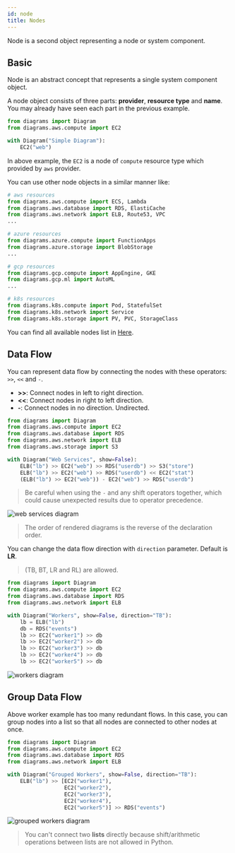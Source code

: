 ```yaml
---
id: node
title: Nodes
---
```


Node is a second object representing a node or system component.

## Basic

Node is an abstract concept that represents a single system component object. 

A node object consists of three parts: **provider**, **resource type** and **name**. You may already have seen each part in the previous example.

```python
from diagrams import Diagram
from diagrams.aws.compute import EC2

with Diagram("Simple Diagram"):
    EC2("web")
```

In above example, the `EC2` is a node of `compute` resource type which provided by `aws` provider.

You can use other node objects in a similar manner like:

```python
# aws resources
from diagrams.aws.compute import ECS, Lambda
from diagrams.aws.database import RDS, ElastiCache
from diagrams.aws.network import ELB, Route53, VPC
...

# azure resources
from diagrams.azure.compute import FunctionApps
from diagrams.azure.storage import BlobStorage
...

# gcp resources
from diagrams.gcp.compute import AppEngine, GKE
from diagrams.gcp.ml import AutoML 
...

# k8s resources
from diagrams.k8s.compute import Pod, StatefulSet
from diagrams.k8s.network import Service
from diagrams.k8s.storage import PV, PVC, StorageClass
```

You can find all available nodes list in [Here](https://diagrams.mingrammer.com/docs/nodes/aws).

## Data Flow

You can represent data flow by connecting the nodes with these operators: `>>`, `<<` and `-`.

* **>>**: Connect nodes in left to right direction. 
* **<<**: Connect nodes in right to left direction.
* **-**: Connect nodes in no direction. Undirected.

```python
from diagrams import Diagram
from diagrams.aws.compute import EC2
from diagrams.aws.database import RDS
from diagrams.aws.network import ELB
from diagrams.aws.storage import S3

with Diagram("Web Services", show=False):
    ELB("lb") >> EC2("web") >> RDS("userdb") >> S3("store")
    ELB("lb") >> EC2("web") >> RDS("userdb") << EC2("stat")
    (ELB("lb") >> EC2("web")) - EC2("web") >> RDS("userdb")
```

> Be careful when using the `-` and any shift operators together, which could cause unexpected results due to operator precedence. 

![web services diagram](/img/web_services_diagram.png)

> The order of rendered diagrams is the reverse of the declaration order.

You can change the data flow direction with `direction` parameter. Default is **LR**.

> (TB, BT, LR and RL) are allowed.

```python
from diagrams import Diagram
from diagrams.aws.compute import EC2
from diagrams.aws.database import RDS
from diagrams.aws.network import ELB

with Diagram("Workers", show=False, direction="TB"):
    lb = ELB("lb")
    db = RDS("events")
    lb >> EC2("worker1") >> db
    lb >> EC2("worker2") >> db
    lb >> EC2("worker3") >> db
    lb >> EC2("worker4") >> db
    lb >> EC2("worker5") >> db
```

![workers diagram](/img/workers_diagram.png)

## Group Data Flow

Above worker example has too many redundant flows. In this case, you can group nodes into a list so that all nodes are connected to other nodes at once.

```python
from diagrams import Diagram
from diagrams.aws.compute import EC2
from diagrams.aws.database import RDS
from diagrams.aws.network import ELB

with Diagram("Grouped Workers", show=False, direction="TB"):
    ELB("lb") >> [EC2("worker1"),
                  EC2("worker2"),
                  EC2("worker3"),
                  EC2("worker4"),
                  EC2("worker5")] >> RDS("events")
```

![grouped workers diagram](/img/grouped_workers_diagram.png)

> You can't connect two **lists** directly because shift/arithmetic operations between lists are not allowed in Python.
